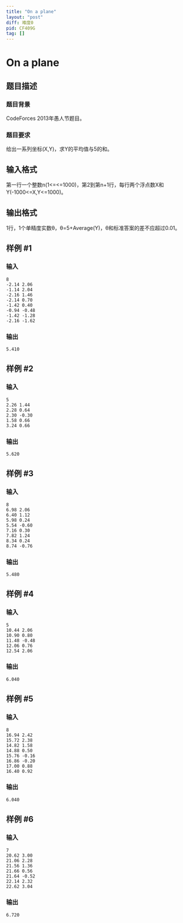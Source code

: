 ```yaml
---
title: "On a plane"
layout: "post"
diff: 难度0
pid: CF409G
tag: []
---
```


# On a plane

## 题目描述

### 题目背景
CodeForces 2013年愚人节题目。

### 题目要求
给出一系列坐标(X,Y)，求Y的平均值与5的和。

## 输入格式

第一行一个整数n(1<=<=1000)，第2到第n+1行，每行两个浮点数X和Y(-1000<=X,Y<=1000)。

## 输出格式

1行，1个单精度实数θ，θ=5+Average(Y)，θ和标准答案的差不应超过0.01。

## 样例 #1

### 输入

```
8
-2.14 2.06
-1.14 2.04
-2.16 1.46
-2.14 0.70
-1.42 0.40
-0.94 -0.48
-1.42 -1.28
-2.16 -1.62

```

### 输出

```
5.410

```

## 样例 #2

### 输入

```
5
2.26 1.44
2.28 0.64
2.30 -0.30
1.58 0.66
3.24 0.66

```

### 输出

```
5.620

```

## 样例 #3

### 输入

```
8
6.98 2.06
6.40 1.12
5.98 0.24
5.54 -0.60
7.16 0.30
7.82 1.24
8.34 0.24
8.74 -0.76

```

### 输出

```
5.480

```

## 样例 #4

### 输入

```
5
10.44 2.06
10.90 0.80
11.48 -0.48
12.06 0.76
12.54 2.06

```

### 输出

```
6.040

```

## 样例 #5

### 输入

```
8
16.94 2.42
15.72 2.38
14.82 1.58
14.88 0.50
15.76 -0.16
16.86 -0.20
17.00 0.88
16.40 0.92

```

### 输出

```
6.040

```

## 样例 #6

### 输入

```
7
20.62 3.00
21.06 2.28
21.56 1.36
21.66 0.56
21.64 -0.52
22.14 2.32
22.62 3.04

```

### 输出

```
6.720

```

